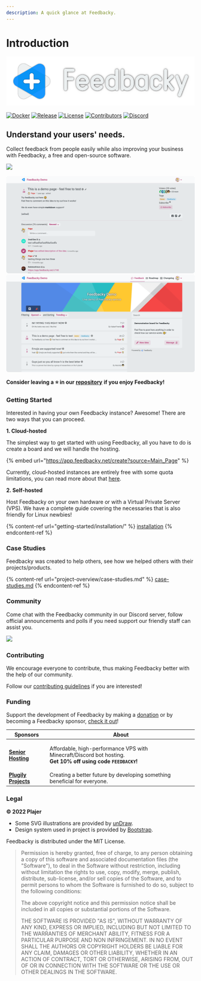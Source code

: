 ```yaml
---
description: A quick glance at Feedbacky.
---
```


# Introduction

![](.gitbook/assets/header.png)

[![Docker](https://img.shields.io/static/v1?style=for-the-badge\&logoColor=white\&logo=Docker\&label=\&message=DOCKER%20HUB\&color=0db7ed)](https://hub.docker.com/u/plajer) [![Release](https://img.shields.io/github/v/release/feedbacky-project/app?include\_prereleases\&style=for-the-badge\&labelColor=ecf0f1\&color=007bff)](https://github.com/feedbacky-project/app/releases) [![License](https://img.shields.io/github/license/feedbacky-project/app.svg?style=for-the-badge\&labelColor=ecf0f1\&color=007bff)](https://github.com/feedbacky-project/app/blob/master/LICENSE.txt) [![Contributors](https://img.shields.io/github/contributors/feedbacky-project/app.svg?style=for-the-badge\&labelColor=ecf0f1\&color=007bff)](https://github.com/feedbacky-project/app/graphs/contributors) [![Discord](https://img.shields.io/discord/614568773940150288?style=for-the-badge\&logoColor=white\&logo=Discord\&labelColor=5865F2\&color=5865F2)](https://discord.com/invite/6qCnKh5)

## Understand your users' needs.

Collect feedback from people easily while also improving your business with Feedbacky, a free and open-source software.

![](https://files.gitbook.com/v0/b/gitbook-x-prod.appspot.com/o/spaces%2FN9oapin8j8o5U1vazEdZ%2Fuploads%2FZau0nSsWF4lRfcYqG3PP%2Fpromo3.png?alt=media)

![](.gitbook/assets/promo1.png) ![](.gitbook/assets/promo2.png)

**​Consider leaving a ⭐️ in our** [**repository**](https://github.com/feedbacky-project/app) **if you enjoy Feedbacky!**

### Getting Started

Interested in having your own Feedbacky instance? Awesome! There are two ways that you can proceed.

**1. Cloud-hosted**

The simplest way to get started with using Feedbacky, all you have to do is create a board and we will handle the hosting.

{% embed url="https://app.feedbacky.net/create?source=Main_Page" %}

Currently, cloud-hosted instances are entirely free with some quota limitations, you can read more about that [here](https://feedbacky.net/#pricing).

**2. Self-hosted**

Host Feedbacky on your own hardware or with a Virtual Private Server (VPS). We have a complete guide covering the necessaries that is also friendly for Linux newbies!

{% content-ref url="getting-started/installation/" %}
[installation](getting-started/installation/)
{% endcontent-ref %}

### Case Studies

Feedbacky was created to help others, see how we helped others with their projects/products.

{% content-ref url="project-overview/case-studies.md" %}
[case-studies.md](project-overview/case-studies.md)
{% endcontent-ref %}

### Community

Come chat with the Feedbacky community in our Discord server, follow official announcements and polls if you need support our friendly staff can assist you.

![](https://invidget.switchblade.xyz/6qCnKh5)

### **Contributing**

We encourage everyone to contribute, thus making Feedbacky better with the help of our community.

Follow our [contributing guidelines](https://github.com/feedbacky-project/app/blob/master/CONTRIBUTING.md) if you are interested!

### Funding

Support the development of Feedbacky by making a [donation](./#donating) or by becoming a Feedbacky sponsor, [check it out](project-overview/donating.md#sponsoring)!

| Sponsors                                                            | About                                                                                                                                          |
| ------------------------------------------------------------------- | ---------------------------------------------------------------------------------------------------------------------------------------------- |
| [**Senior Hosting**](https://billing.senior-host.com/link.php?id=1) | <p>Affordable, high-performance VPS with Minecraft/Discord bot hosting.<br><strong>Get 10% off using code <code>FEEDBACKY</code>!</strong></p> |
| [**Plugily Projects**](https://plugily.xyz/?source=Feedbacky)       | Creating a better future by developing something beneficial for everyone.                                                                      |

### Legal

**© 2022 Plajer**

* Some SVG illustrations are provided by [unDraw](https://undraw.co).
* Design system used in project is provided by [Bootstrap](https://getbootstrap.com).

Feedbacky is distributed under the MIT License.

> Permission is hereby granted, free of charge, to any person obtaining a copy of this software and associated documentation files (the "Software"), to deal in the Software without restriction, including without limitation the rights to use, copy, modify, merge, publish, distribute, sub-license, and/or sell copies of the Software, and to permit persons to whom the Software is furnished to do so, subject to the following conditions:
>
> The above copyright notice and this permission notice shall be included in all copies or substantial portions of the Software.
>
> THE SOFTWARE IS PROVIDED "AS IS", WITHOUT WARRANTY OF ANY KIND, EXPRESS OR IMPLIED, INCLUDING BUT NOT LIMITED TO THE WARRANTIES OF MERCHANT ABILITY, FITNESS FOR A PARTICULAR PURPOSE AND NON INFRINGEMENT. IN NO EVENT SHALL THE AUTHORS OR COPYRIGHT HOLDERS BE LIABLE FOR ANY CLAIM, DAMAGES OR OTHER LIABILITY, WHETHER IN AN ACTION OF CONTRACT, TORT OR OTHERWISE, ARISING FROM, OUT OF OR IN CONNECTION WITH THE SOFTWARE OR THE USE OR OTHER DEALINGS IN THE SOFTWARE.
